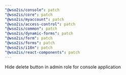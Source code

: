 ```yaml
---
"@wso2is/console": patch
"@wso2is/core": patch
"@wso2is/myaccount": patch
"@wso2is/access-control": patch
"@wso2is/common": patch
"@wso2is/dynamic-forms": patch
"@wso2is/form": patch
"@wso2is/forms": patch
"@wso2is/i18n": patch
"@wso2is/react-components": patch
---
```


Hide delete button in admin role for console application
